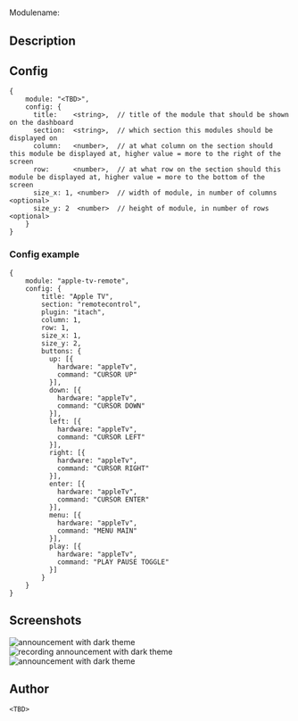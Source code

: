 # <TBD>

Modulename: <TBD>


## Description

<TBD>


## Config

    {
        module: "<TBD>",
        config: {
          title:    <string>,  // title of the module that should be shown on the dashboard
          section:  <string>,  // which section this modules should be displayed on
          column:   <number>,  // at what column on the section should this module be displayed at, higher value = more to the right of the screen
          row:      <number>,  // at what row on the section should this module be displayed at, higher value = more to the bottom of the screen
          size_x: 1, <number>  // width of module, in number of columns <optional>
          size_y: 2  <number>  // height of module, in number of rows <optional>
        }
    }


### Config example

    {
        module: "apple-tv-remote",
        config: {
            title: "Apple TV",
            section: "remotecontrol",
            plugin: "itach",
            column: 1,
            row: 1,
            size_x: 1,
            size_y: 2,
            buttons: {
              up: [{
                hardware: "appleTv",
                command: "CURSOR UP"
              }],
              down: [{
                hardware: "appleTv",
                command: "CURSOR DOWN"
              }],
              left: [{
                hardware: "appleTv",
                command: "CURSOR LEFT"
              }],
              right: [{
                hardware: "appleTv",
                command: "CURSOR RIGHT"
              }],
              enter: [{
                hardware: "appleTv",
                command: "CURSOR ENTER"
              }],
              menu: [{
                hardware: "appleTv",
                command: "MENU MAIN"
              }],
              play: [{
                hardware: "appleTv",
                command: "PLAY PAUSE TOGGLE"
              }]
            }
        }
    }


## Screenshots

![announcement with dark theme](doc/announce-dark.png "Announce - dark theme") &nbsp; ![ recording announcement with dark theme](doc/announce-dark-recording.png "Announce - recording announcement") &nbsp; ![announcement with dark theme](doc/announce-light.png "Announce - light theme")


## Author

    <TBD>
